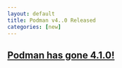 ```yaml
---
layout: default
title: Podman v4..0 Released
categories: [new]
---
```

## [Podman has gone 4.1.0!](https://podman.io/releases/2022/05/09/podman-release-v4.1.0.html)
